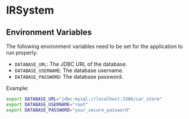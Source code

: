 # IRSystem

## Environment Variables

The following environment variables need to be set for the application to run properly:

- `DATABASE_URL`: The JDBC URL of the database.
- `DATABASE_USERNAME`: The database username.
- `DATABASE_PASSWORD`: The database password.

Example:

```sh
export DATABASE_URL="jdbc:mysql://localhost:3306/car_store"
export DATABASE_USERNAME="root"
export DATABASE_PASSWORD="your_secure_password"
